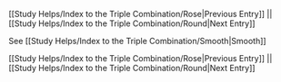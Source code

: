 [[Study Helps/Index to the Triple Combination/Rose|Previous Entry]]  ||  [[Study Helps/Index to the Triple Combination/Round|Next Entry]]

 See [[Study Helps/Index to the Triple Combination/Smooth|Smooth]]

[[Study Helps/Index to the Triple Combination/Rose|Previous Entry]]  ||  [[Study Helps/Index to the Triple Combination/Round|Next Entry]]